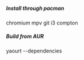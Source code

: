 ##### Install through pacman
chromium
mpv
git
i3
compton

##### Build from AUR
yaourt --dependencies
